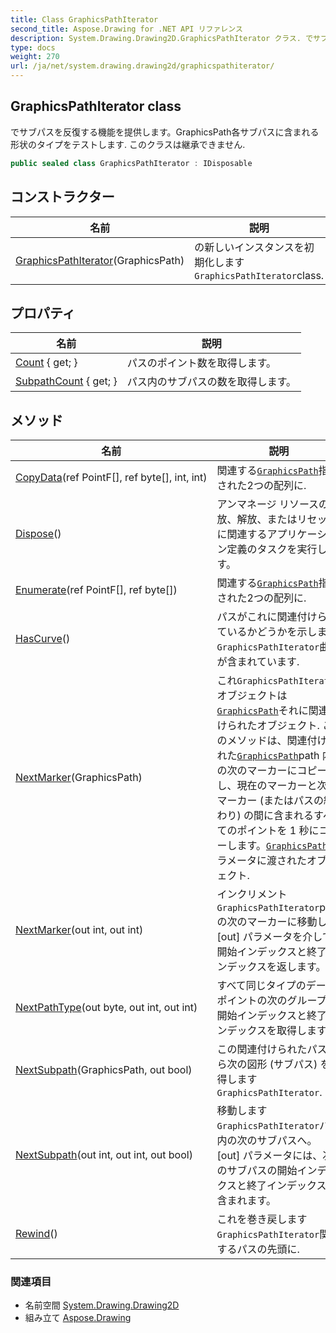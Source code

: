 ```yaml
---
title: Class GraphicsPathIterator
second_title: Aspose.Drawing for .NET API リファレンス
description: System.Drawing.Drawing2D.GraphicsPathIterator クラス. でサブパスを反復する機能を提供しますGraphicsPath各サブパスに含まれる形状のタイプをテストします. このクラスは継承できません.
type: docs
weight: 270
url: /ja/net/system.drawing.drawing2d/graphicspathiterator/
---
```

## GraphicsPathIterator class

でサブパスを反復する機能を提供します。GraphicsPath各サブパスに含まれる形状のタイプをテストします. このクラスは継承できません.

```csharp
public sealed class GraphicsPathIterator : IDisposable
```

## コンストラクター

| 名前 | 説明 |
| --- | --- |
| [GraphicsPathIterator](graphicspathiterator/)(GraphicsPath) | の新しいインスタンスを初期化します`GraphicsPathIterator`class. |

## プロパティ

| 名前 | 説明 |
| --- | --- |
| [Count](../../system.drawing.drawing2d/graphicspathiterator/count/) { get; } | パスのポイント数を取得します。 |
| [SubpathCount](../../system.drawing.drawing2d/graphicspathiterator/subpathcount/) { get; } | パス内のサブパスの数を取得します。 |

## メソッド

| 名前 | 説明 |
| --- | --- |
| [CopyData](../../system.drawing.drawing2d/graphicspathiterator/copydata/)(ref PointF[], ref byte[], int, int) | 関連する[`GraphicsPath`](../graphicspath/)指定された2つの配列に. |
| [Dispose](../../system.drawing.drawing2d/graphicspathiterator/dispose/)() | アンマネージ リソースの解放、解放、またはリセットに関連するアプリケーション定義のタスクを実行します。 |
| [Enumerate](../../system.drawing.drawing2d/graphicspathiterator/enumerate/)(ref PointF[], ref byte[]) | 関連する[`GraphicsPath`](../graphicspath/)指定された2つの配列に. |
| [HasCurve](../../system.drawing.drawing2d/graphicspathiterator/hascurve/)() | パスがこれに関連付けられているかどうかを示します`GraphicsPathIterator`曲線が含まれています. |
| [NextMarker](../../system.drawing.drawing2d/graphicspathiterator/nextmarker/#nextmarker_1)(GraphicsPath) | これ`GraphicsPathIterator`オブジェクトは[`GraphicsPath`](../graphicspath/)それに関連付けられたオブジェクト. このメソッドは、関連付けられた[`GraphicsPath`](../graphicspath/)path 内の次のマーカーにコピーし、現在のマーカーと次のマーカー (またはパスの終わり) の間に含まれるすべてのポイントを 1 秒にコピーします。[`GraphicsPath`](../graphicspath/)パラメータに渡されたオブジェクト. |
| [NextMarker](../../system.drawing.drawing2d/graphicspathiterator/nextmarker/#nextmarker)(out int, out int) | インクリメント`GraphicsPathIterator`path の次のマーカーに移動し、[out] パラメータを介して開始インデックスと終了インデックスを返します。 |
| [NextPathType](../../system.drawing.drawing2d/graphicspathiterator/nextpathtype/)(out byte, out int, out int) | すべて同じタイプのデータ ポイントの次のグループの開始インデックスと終了インデックスを取得します。 |
| [NextSubpath](../../system.drawing.drawing2d/graphicspathiterator/nextsubpath/#nextsubpath_1)(GraphicsPath, out bool) | この関連付けられたパスから次の図形 (サブパス) を取得します`GraphicsPathIterator`. |
| [NextSubpath](../../system.drawing.drawing2d/graphicspathiterator/nextsubpath/#nextsubpath)(out int, out int, out bool) | 移動します`GraphicsPathIterator`パス内の次のサブパスへ。 [out] パラメータには、次のサブパスの開始インデックスと終了インデックスが含まれます。 |
| [Rewind](../../system.drawing.drawing2d/graphicspathiterator/rewind/)() | これを巻き戻します`GraphicsPathIterator`関連するパスの先頭に. |

### 関連項目

* 名前空間 [System.Drawing.Drawing2D](../../system.drawing.drawing2d/)
* 組み立て [Aspose.Drawing](../../)


